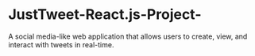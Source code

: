 # JustTweet-React.js-Project-
A social media-like web application that allows users to create, view, and interact with tweets in real-time.
